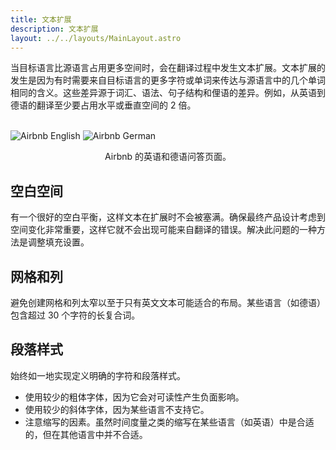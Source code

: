 ```yaml
---
title: 文本扩展
description: 文本扩展
layout: ../../layouts/MainLayout.astro
---
```


当目标语言比源语言占用更多空间时，会在翻译过程中发生文本扩展。文本扩展的发生是因为有时需要来自目标语言的更多字符或单词来传达与源语言中的几个单词相同的含义。这些差异源于词汇、语法、句子结构和俚语的差异。例如，从英语到德语的翻译至少要占用水平或垂直空间的 2 倍。

<br />
<div class="boxcontainer">
<img src="/language/airbnb3.png" title="Airbnb English" class="imagebox">
<img src="/language/airbnb4.png" title="Airbnb German" class="imagebox">
</div>
<p style="text-align: center">Airbnb 的英语和德语问答页面。</p>

## 空白空间

有一个很好的空白平衡，这样文本在扩展时不会被塞满。确保最终产品设计考虑到空间变化非常重要，这样它就不会出现可能来自翻译的错误。解决此问题的一种方法是调整填充设置。

## 网格和列

避免创建网格和列太窄以至于只有英文文本可能适合的布局。某些语言（如德语）包含超过 30 个字符的长复合词。

## 段落样式

始终如一地实现定义明确的字符和段落样式。

- 使用较少的粗体字体，因为它会对可读性产生负面影响。
- 使用较少的斜体字体，因为某些语言不支持它。
- 注意缩写的因素。虽然时间度量之类的缩写在某些语言（如英语）中是合适的，但在其他语言中并不合适。